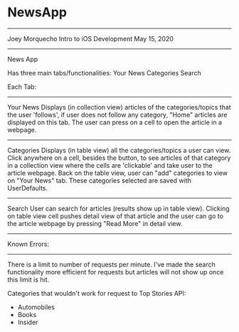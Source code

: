 # NewsApp
********************
Joey Morquecho
Intro to iOS Development
May 15, 2020
********************

News App

Has three main tabs/functionalities:
Your News
Categories
Search

Each Tab:
***
Your News
Displays (in collection view) articles of the categories/topics that the user 'follows', 
if user does not follow any category, "Home" articles are displayed on this tab. The user
can press on a cell to open the article in a webpage.

****
Categories
Displays (in table view) all the categories/topics a user can view. Click anywhere on a cell, 
besides the button, to see articles of that category in a collection view where the cells are 
'clickable' and take user to the article webpage. Back on the table view, user can "add" 
categories to view on "Your News" tab. These categories selected are saved with UserDefaults.

***
Search
User can search for articles (results show up in table view). Clicking on table view cell pushes 
detail view of that article and the user can go to the article webpage by pressing "Read More" in 
detail view.

*************
Known Errors:
*************
There is a limit to number of requests per minute. I've made the search functionality more efficient for 
requests but articles will not show up once this limit is hit.

Categories that wouldn't work for request to Top Stories API:
- Automobiles
- Books
- Insider

